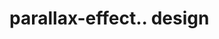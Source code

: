 # parallax-effect.. design                                                                                           


